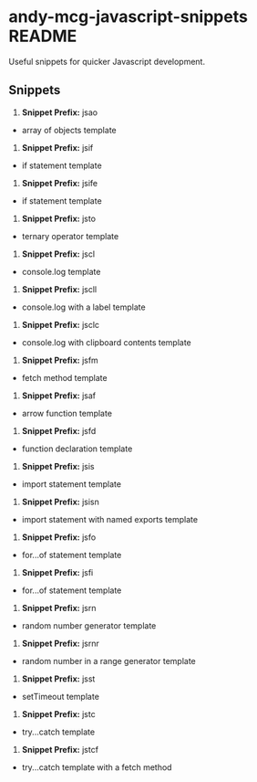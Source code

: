 # andy-mcg-javascript-snippets README

Useful snippets for quicker Javascript development.

## Snippets

1. **Snippet Prefix:** jsao

- array of objects template

1. **Snippet Prefix:** jsif

- if statement template

1. **Snippet Prefix:** jsife

- if statement template

1. **Snippet Prefix:** jsto

- ternary operator template

1. **Snippet Prefix:** jscl

- console.log template

1. **Snippet Prefix:** jscll

- console.log with a label template

1. **Snippet Prefix:** jsclc

- console.log with clipboard contents template

1. **Snippet Prefix:** jsfm

- fetch method template

1. **Snippet Prefix:** jsaf

- arrow function template

1. **Snippet Prefix:** jsfd

- function declaration template

1. **Snippet Prefix:** jsis

- import statement template

1. **Snippet Prefix:** jsisn

- import statement with named exports template

1. **Snippet Prefix:** jsfo

- for...of statement template

1. **Snippet Prefix:** jsfi

- for...of statement template

1. **Snippet Prefix:** jsrn

- random number generator template

1. **Snippet Prefix:** jsrnr

- random number in a range generator template

1. **Snippet Prefix:** jsst

- setTimeout template

1. **Snippet Prefix:** jstc

- try...catch template

1. **Snippet Prefix:** jstcf

- try...catch template with a fetch method
